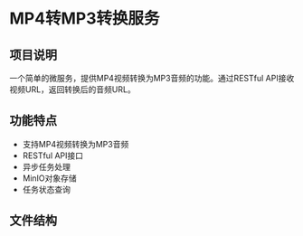 # MP4转MP3转换服务

## 项目说明
一个简单的微服务，提供MP4视频转换为MP3音频的功能。通过RESTful API接收视频URL，返回转换后的音频URL。

## 功能特点
- 支持MP4视频转换为MP3音频
- RESTful API接口
- 异步任务处理
- MinIO对象存储
- 任务状态查询

## 文件结构
